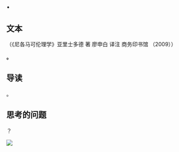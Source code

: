 # .

## 文本

（《尼各马可伦理学》亚里士多德 著 廖申白 译注 商务印书馆 （2009））

**。**

## 导读

。

## 思考的问题

？

![](../.gitbook/assets/qr.png)

